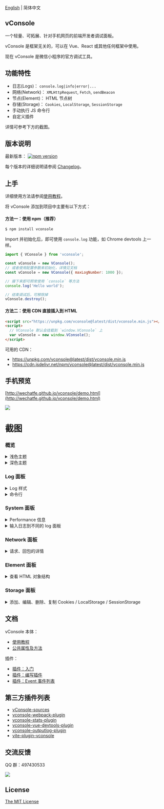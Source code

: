 [English](./README.md) | 简体中文

vConsole
---
一个轻量、可拓展、针对手机网页的前端开发者调试面板。

vConsole 是框架无关的，可以在 Vue、React 或其他任何框架中使用。

现在 vConsole 是微信小程序的官方调试工具。


## 功能特性

- 日志(Logs)： `console.log|info|error|...`
- 网络(Network)： `XMLHttpRequest`, `Fetch`, `sendBeacon`
- 节点(Element)： HTML 节点树
- 存储(Storage)： `Cookies`, `LocalStorage`, `SessionStorage`
- 手动执行 JS 命令行
- 自定义插件

详情可参考下方的截图。



## 版本说明

最新版本： [![npm version](https://img.shields.io/npm/v/vconsole/latest.svg)](https://www.npmjs.com/package/vconsole)

每个版本的详细说明请参阅 [Changelog](./CHANGELOG_CN.md)。



## 上手

详细使用方法请参阅[使用教程](./doc/tutorial_CN.md)。

将 vConsole 添加到项目中主要有以下方式：

#### 方法一：使用 npm（推荐）

```bash
$ npm install vconsole
```

Import 并初始化后，即可使用 `console.log` 功能，如 Chrome devtools 上一样。

```javascript
import { VConsole } from 'vconsole';

const vConsole = new VConsole();
// 或者使用配置参数来初始化，详情见文档
const vConsole = new VConsole({ maxLogNumber: 1000 });

// 接下来即可照常使用 `console` 等方法
console.log('Hello world');

// 结束调试后，可移除掉
vConsole.destroy();
```

#### 方法二：使用 CDN 直接插入到 HTML

```html
<script src="https://unpkg.com/vconsole@latest/dist/vconsole.min.js"></script>
<script>
  // VConsole 默认会挂载到 `window.VConsole` 上
  var vConsole = new window.VConsole();
</script>
```

可用的 CDN：

- https://unpkg.com/vconsole@latest/dist/vconsole.min.js
- https://cdn.jsdelivr.net/npm/vconsole@latest/dist/vconsole.min.js


## 手机预览

[http://wechatfe.github.io/vconsole/demo.html](http://wechatfe.github.io/vconsole/demo.html)

![](./doc/screenshot/qrcode.png)



# 截图

### 概览

<details>
  <summary>浅色主题</summary>

![](./doc/screenshot/overview_light.jpg)
</details>

<details>
  <summary>深色主题</summary>

![](./doc/screenshot/overview_dark.jpg)
</details>

### Log 面板

<details>
  <summary>Log 样式</summary>

![](./doc/screenshot/plugin_log_types.jpg)
</details>

<details>
  <summary>命令行</summary>

![](./doc/screenshot/plugin_log_command.jpg)
</details>

### System 面板

<details>
  <summary>Performance 信息</summary>

![](./doc/screenshot/plugin_system.jpg)
</details>

<details>
  <summary>输入日志到不同的 log 面板</summary>

```javascript
console.log('output to Log panel.')
console.log('[system]', 'output to System panel.')
```
</details>

### Network 面板

<details>
  <summary>请求、回包的详情</summary>

![](./doc/screenshot/plugin_network.jpg)
</details>

### Element 面板

<details>
  <summary>查看 HTML 对象结构</summary>

![](./doc/screenshot/plugin_element.jpg)
</details>

### Storage 面板

<details>
  <summary>添加、编辑、删除、复制 Cookies / LocalStorage / SessionStorage</summary>

![](./doc/screenshot/plugin_storage.jpg)
</details>



## 文档


vConsole 本体：

 - [使用教程](./doc/tutorial_CN.md)
 - [公共属性及方法](./doc/public_properties_methods_CN.md)

插件：

 - [插件：入门](./doc/plugin_getting_started_CN.md)
 - [插件：编写插件](./doc/plugin_building_a_plugin_CN.md)
 - [插件：Event 事件列表](./doc/plugin_event_list_CN.md)



## 第三方插件列表

 - [vConsole-sources](https://github.com/WechatFE/vConsole-sources)
 - [vconsole-webpack-plugin](https://github.com/diamont1001/vconsole-webpack-plugin)
 - [vconsole-stats-plugin](https://github.com/smackgg/vConsole-Stats)
 - [vconsole-vue-devtools-plugin](https://github.com/Zippowxk/vue-vconsole-devtools)
 - [vconsole-outputlog-plugin](https://github.com/sunlanda/vconsole-outputlog-plugin)
 - [vite-plugin-vconsole](https://github.com/vadxq/vite-plugin-vconsole)



## 交流反馈

QQ 群：497430533

![](./doc/snapshot/qq_group.png)



## License

[The MIT License](./LICENSE)
